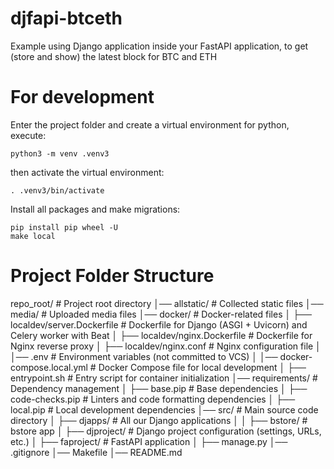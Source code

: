 # djfapi-btceth
Example using Django application inside your FastAPI application, to get (store and show) the latest block for BTC and ETH


For development
================

Enter the project folder and create a virtual environment for python, execute:

    python3 -m venv .venv3

then activate the virtual environment:

    . .venv3/bin/activate

Install all packages and make migrations:

    pip install pip wheel -U
    make local


Project Folder Structure
========================

repo_root/                     # Project root directory
│── allstatic/                 # Collected static files
│── media/                     # Uploaded media files
│── docker/                    # Docker-related files
│   ├── localdev/server.Dockerfile      # Dockerfile for Django (ASGI + Uvicorn) and Celery worker with Beat
│   ├── localdev/nginx.Dockerfile       # Dockerfile for Nginx reverse proxy
│   ├── localdev/nginx.conf             # Nginx configuration file
│   │── .env                       # Environment variables (not committed to VCS)
│   │── docker-compose.local.yml   # Docker Compose file for local development
│   ├── entrypoint.sh          # Entry script for container initialization
│── requirements/              # Dependency management
│   ├── base.pip               # Base dependencies
│   ├── code-checks.pip        # Linters and code formatting dependencies
│   ├── local.pip              # Local development dependencies
│── src/                       # Main source code directory
│   ├── djapps/                # All our Django applications
│   │   ├── bstore/                 # bstore app
│   ├── djproject/             # Django project configuration (settings, URLs, etc.)
│   ├── faproject/             # FastAPI application
│   ├── manage.py
│── .gitignore
│── Makefile
│── README.md